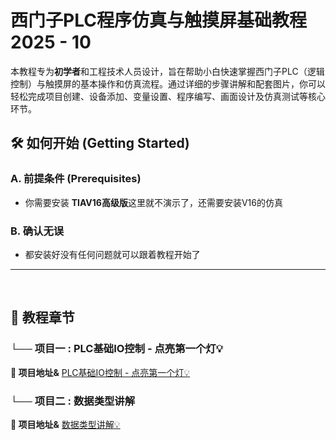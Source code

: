 #  西门子PLC程序仿真与触摸屏基础教程 2025 - 10



本教程专为**初学者**和工程技术人员设计，旨在帮助小白快速掌握西门子PLC（逻辑控制）与触摸屏的基本操作和仿真流程。通过详细的步骤讲解和配套图片，你可以轻松完成项目创建、设备添加、变量设置、程序编写、画面设计及仿真测试等核心环节。



## 🛠️ 如何开始 (Getting Started)

### A. 前提条件 (Prerequisites)

- 你需要安装 **TIAV16高级版**这里就不演示了，还需要安装V16的仿真

###  B. 确认无误

- 都安装好没有任何问题就可以跟着教程开始了





---
&emsp;&emsp;
## 📖 教程章节

### └── 项目一 : PLC基础IO控制 - 点亮第一个灯💡

**🎯 项目地址&** [PLC基础IO控制 - 点亮第一个灯💡](./1onlight/onlight.md)

### └── 项目二 : 数据类型讲解

**🎯 项目地址&** [数据类型讲解💡](./2PLCdata/PLCdata.md)
